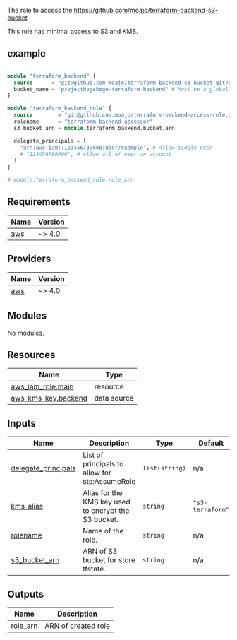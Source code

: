 The role to access the https://github.com/moajo/terraform-backend-s3-bucket

This role has minimal access to S3 and KMS.

## example

```tf

module "terraform_backend" {
  source      = "git@github.com:moajo/terraform-backend-s3-bucket.git?ref=v2.0.0"
  bucket_name = "projecthogehoge-terraform-backend" # Must be a globally unique bucket name
}

module "terraform_backend_role" {
  source        = "git@github.com:moajo/terraform-backend-access-role.git?ref=v1.0.0"
  rolename      = "terraform-backend-accessor"
  s3_bucket_arn = module.terraform_backend.bucket.arn

  delegate_principals = [
    "arn:aws:iam::123456789000:user/example", # Allow single user
    # "123456789000", # Allow all of user in account
  ]
}

# module.terraform_backend_role.role_arn
```

<!-- BEGIN_TF_DOCS -->

## Requirements

| Name                                                   | Version |
| ------------------------------------------------------ | ------- |
| <a name="requirement_aws"></a> [aws](#requirement_aws) | ~> 4.0  |

## Providers

| Name                                             | Version |
| ------------------------------------------------ | ------- |
| <a name="provider_aws"></a> [aws](#provider_aws) | ~> 4.0  |

## Modules

No modules.

## Resources

| Name                                                                                                          | Type        |
| ------------------------------------------------------------------------------------------------------------- | ----------- |
| [aws_iam_role.main](https://registry.terraform.io/providers/hashicorp/aws/latest/docs/resources/iam_role)     | resource    |
| [aws_kms_key.backend](https://registry.terraform.io/providers/hashicorp/aws/latest/docs/data-sources/kms_key) | data source |

## Inputs

| Name                                                                                       | Description                                          | Type           | Default          | Required |
| ------------------------------------------------------------------------------------------ | ---------------------------------------------------- | -------------- | ---------------- | :------: |
| <a name="input_delegate_principals"></a> [delegate_principals](#input_delegate_principals) | List of principals to allow for sts:AssumeRole       | `list(string)` | n/a              |   yes    |
| <a name="input_kms_alias"></a> [kms_alias](#input_kms_alias)                               | Alias for the KMS key used to encrypt the S3 bucket. | `string`       | `"s3-terraform"` |    no    |
| <a name="input_rolename"></a> [rolename](#input_rolename)                                  | Name of the role.                                    | `string`       | n/a              |   yes    |
| <a name="input_s3_bucket_arn"></a> [s3_bucket_arn](#input_s3_bucket_arn)                   | ARN of S3 bucket for store tfstate.                  | `string`       | n/a              |   yes    |

## Outputs

| Name                                                        | Description         |
| ----------------------------------------------------------- | ------------------- |
| <a name="output_role_arn"></a> [role_arn](#output_role_arn) | ARN of created role |

<!-- END_TF_DOCS -->
